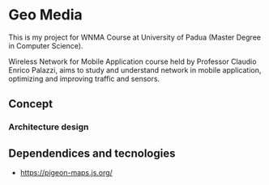# Geo Media

This is my project for WNMA Course at University of Padua (Master Degree in Computer Science).

Wireless Network for Mobile Application course held by Professor Claudio Enrico Palazzi, aims to study and understand network in mobile application, optimizing and improving traffic and sensors.


## Concept

### Architecture design


## Dependendices and tecnologies

- https://pigeon-maps.js.org/

